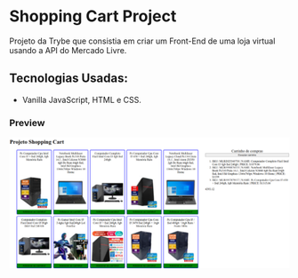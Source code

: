 # Shopping Cart Project

Projeto da Trybe que consistia em criar um Front-End de uma loja virtual usando a API do Mercado Livre.

## Tecnologias Usadas:
- Vanilla JavaScript, HTML e CSS.

### Preview

![Alt text](images/preview-sjopping-cart.png)